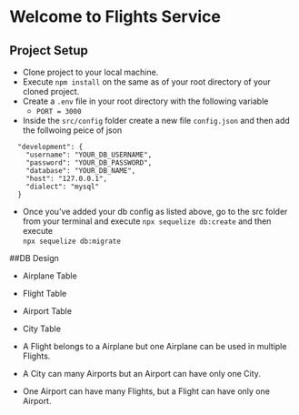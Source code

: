# Welcome to Flights Service

## Project Setup

- Clone project to your local machine.
- Execute `npm install` on the same as of your root directory of your cloned project.
- Create a `.env` file in your root directory with the following variable
   - `PORT = 3000`
- Inside the `src/config` folder create a new file `config.json` and then add the follwoing peice of json 
```
  "development": {
    "username": "YOUR_DB_USERNAME",
    "password": "YOUR_DB_PASSWORD",
    "database": "YOUR_DB_NAME",
    "host": "127.0.0.1",
    "dialect": "mysql"
  }  
```
- Once you've added your db config as listed above, go to the src folder from your terminal and execute `npx sequelize db:create`
and then execute  
`npx sequelize db:migrate`

##DB Design
- Airplane Table
- Flight Table
- Airport Table
- City Table

- A Flight belongs to a Airplane but one Airplane can be used in multiple Flights.
- A City can many Airports but an Airport can have only one City.
- One Airport can have many Flights, but a Flight can have only one Airport. 